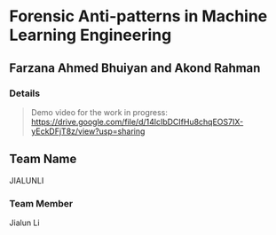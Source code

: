 # Forensic Anti-patterns in Machine Learning Engineering 

## Farzana Ahmed Bhuiyan and Akond Rahman 

### Details 

> Demo video for the work in progress: https://drive.google.com/file/d/14lcIbDCIfHu8chqEOS7IX-yEckDFjT8z/view?usp=sharing


## Team Name

JIALUNLI

### Team Member

Jialun Li


